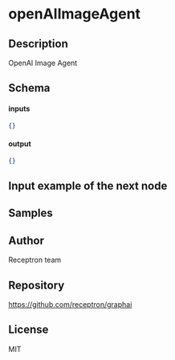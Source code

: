 # openAIImageAgent

## Description

OpenAI Image Agent

## Schema

#### inputs

```json
{}
```

#### output

```json
{}
```

## Input example of the next node

## Samples

## Author

Receptron team

## Repository

https://github.com/receptron/graphai

## License

MIT

